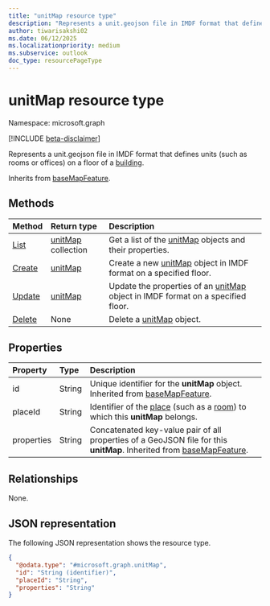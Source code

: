 ```yaml
---
title: "unitMap resource type"
description: "Represents a unit.geojson file in IMDF format that defines units (such as rooms or offices) on the floor of a building."
author: tiwarisakshi02
ms.date: 06/12/2025
ms.localizationpriority: medium
ms.subservice: outlook
doc_type: resourcePageType
---
```


# unitMap resource type

Namespace: microsoft.graph

[!INCLUDE [beta-disclaimer](../../includes/beta-disclaimer.md)]

Represents a unit.geojson file in IMDF format that defines units (such as rooms or offices) on a floor of a [building](../resources/building.md).

Inherits from [baseMapFeature](../resources/basemapfeature.md).

## Methods
|Method|Return type|Description|
|:---|:---|:---|
|[List](../api/levelmap-list-units.md)|[unitMap](./unitmap.md) collection|Get a list of the [unitMap](../resources/unitmap.md) objects and their properties.|
|[Create](../api/levelmap-post-units.md)|[unitMap](../resources/unitmap.md)|Create a new [unitMap](../resources/unitmap.md) object in IMDF format on a specified floor.|
|[Update](../api/unitmap-update.md)|[unitMap](../resources/unitmap.md)|Update the properties of an [unitMap](../resources/unitmap.md) object in IMDF format on a specified floor.|
|[Delete](../api/unitmap-delete.md)|None|Delete a [unitMap](../resources/unitmap.md) object.|

## Properties
|Property|Type|Description|
|:---|:---|:---|
|id|String|Unique identifier for the **unitMap** object. Inherited from [baseMapFeature](../resources/basemapfeature.md). |
|placeId|String|Identifier of the [place](./place.md) (such as a [room](./room.md)) to which this **unitMap** belongs.|
|properties|String|Concatenated key-value pair of all properties of a GeoJSON file for this **unitMap**. Inherited from [baseMapFeature](../resources/basemapfeature.md).|

## Relationships
None.

## JSON representation
The following JSON representation shows the resource type.
<!-- {
  "blockType": "resource",
  "keyProperty": "id",
  "@odata.type": "microsoft.graph.unitMap",
  "baseType": "microsoft.graph.baseMapFeature",
  "openType": false
}
-->
``` json
{
  "@odata.type": "#microsoft.graph.unitMap",
  "id": "String (identifier)",
  "placeId": "String",
  "properties": "String"
}
```

